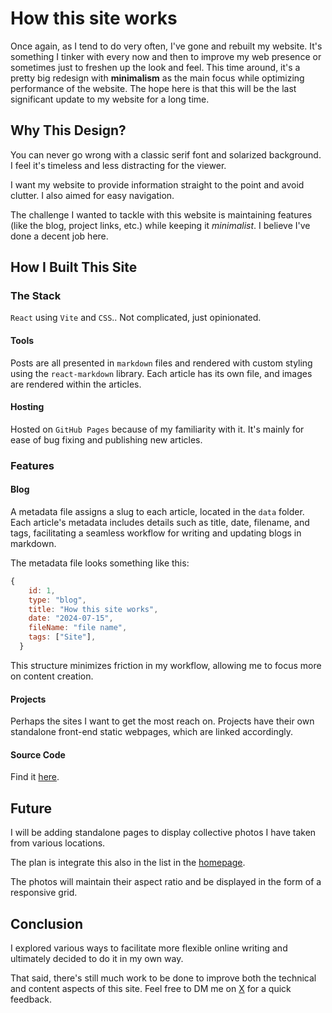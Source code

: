 # How this site works

Once again, as I tend to do very often, I've gone and rebuilt my website. It's something I tinker with every now and then to improve my web presence or sometimes just to freshen up the look and feel. This time around, it's a pretty big redesign with **minimalism** as the main focus while optimizing performance of the website. The hope here is that this will be the last significant update to my website for a long time.

## Why This Design?

You can never go wrong with a classic serif font and solarized background. I feel it's timeless and less distracting for the viewer.

I want my website to provide information straight to the point and avoid clutter. I also aimed for easy navigation.

The challenge I wanted to tackle with this website is maintaining features (like the blog, project links, etc.) while keeping it _minimalist_. I believe I've done a decent job here.

## How I Built This Site

### The Stack

`React` using `Vite` and `CSS`.. Not complicated, just opinionated.

#### Tools

Posts are all presented in `markdown` files and rendered with custom styling using the `react-markdown` library. Each article has its own file, and images are rendered within the articles.

#### Hosting

Hosted on `GitHub Pages` because of my familiarity with it. It's mainly for ease of bug fixing and publishing new articles.

### Features

#### Blog

A metadata file assigns a slug to each article, located in the `data` folder. Each article's metadata includes details such as title, date, filename, and tags, facilitating a seamless workflow for writing and updating blogs in markdown.

The metadata file looks something like this:

```js
{
    id: 1,
    type: "blog",
    title: "How this site works",
    date: "2024-07-15",
    fileName: "file name",
    tags: ["Site"],
  }
```

This structure minimizes friction in my workflow, allowing me to focus more on content creation.

#### Projects

Perhaps the sites I want to get the most reach on. Projects have their own standalone front-end static webpages, which are linked accordingly.

#### Source Code

Find it [here](https://github.com/dan10ish/dan10ish.github.io).

## Future

I will be adding standalone pages to display collective photos I have taken from various locations.

The plan is integrate this also in the list in the [homepage](https://dan10ish.github.io).

The photos will maintain their aspect ratio and be displayed in the form of a responsive grid.

## Conclusion

I explored various ways to facilitate more flexible online writing and ultimately decided to do it in my own way.

That said, there's still much work to be done to improve both the technical and content aspects of this site. Feel free to DM me on [X](https://x.com/dan10ish) for a quick feedback.
